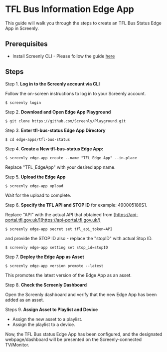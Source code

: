 # TFL Bus Information Edge App

This guide will walk you through the steps to create an TFL Bus Status Edge App in Screenly.


## Prerequisites

* Install Screenly CLI - Please follow the guide [here](https://github.com/Screenly/cli)

## Steps

Step 1. **Log in to the Screenly account via CLI**

Follow the on-screen instructions to log in to your Screenly account.

`$ screenly login`

Step 2. **Download and Open Edge App Playground**

`$ git clone https://github.com/Screenly/Playground.git`

Step 3. **Enter tfl-bus-status Edge App Directory**

`$ cd edge-apps/tfl-bus-status`

Step 4. **Create a New tfl-bus-status Edge App:**

`$ screenly edge-app create --name "TFL Edge App" --in-place`

Replace "TFL_EdgeApp" with your desired app name.

Step 5. **Upload the Edge App**

`$ screenly edge-app upload`

Wait for the upload to complete.

Step 6. **Specify the TFL API and STOP ID** for example: 490005186S1.

Replace "API" with the actual API that obtained from [https://api-portal.tfl.gov.uk/](https://api-portal.tfl.gov.uk/)

`$ screenly edge-app secret set tfl_api_token=API`

and provide the STOP ID also - replace the "stopID" with actual Stop ID.

`$ screenly edge-app setting set stop_id=stopID`


Step 7. **Deploy the Edge App as Asset**

`$ screenly edge-app version promote --latest`

This promotes the latest version of the Edge App as an asset.

Step 8. **Check the Screenly Dashboard**

Open the Screenly dashboard and verify that the new Edge App has been added as an asset.

Steps 9. **Assign Asset to Playlist and Device**

* Assign the new asset to a playlist.
* Assign the playlist to a device.

Now, the TFL Bus status Edge App has been configured, and the designated webpage/dashboard will be presented on the Screenly-connected TV/Monitor.
